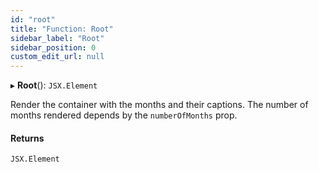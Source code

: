 ```yaml
---
id: "root"
title: "Function: Root"
sidebar_label: "Root"
sidebar_position: 0
custom_edit_url: null
---
```


▸ **Root**(): `JSX.Element`

Render the container with the months and their captions. The number of months
rendered depends by the `numberOfMonths` prop.

#### Returns

`JSX.Element`
